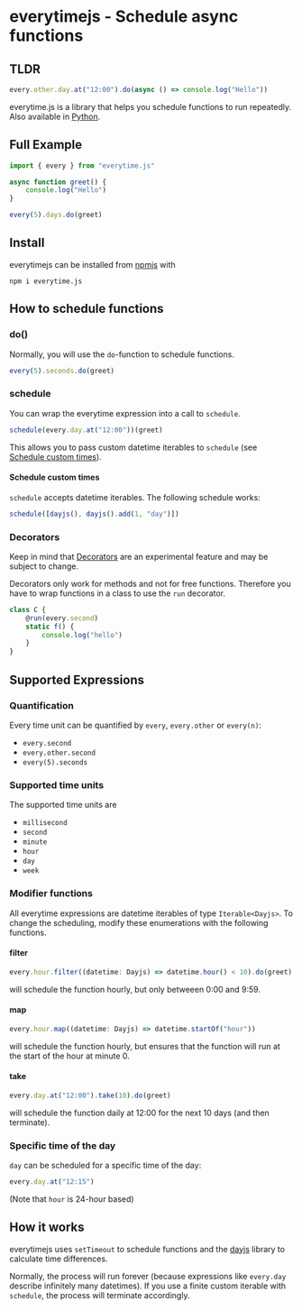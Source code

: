 # everytimejs - Schedule async functions

## TLDR
```typescript
every.other.day.at("12:00").do(async () => console.log("Hello"))
```

everytime.js is a library that helps you schedule functions to run repeatedly. Also available in [Python](https://github.com/meipp/everytime).

## Full Example
```typescript
import { every } from "everytime.js"

async function greet() {
    console.log("Hello")
}

every(5).days.do(greet)
```

## Install
everytimejs can be installed from [npmjs](https://www.npmjs.com/package/everytime.js) with
```
npm i everytime.js
```

## How to schedule functions

### do()
Normally, you will use the `do`-function to schedule functions.
```typescript
every(5).seconds.do(greet)
```

### schedule
You can wrap the everytime expression into a call to `schedule`.
```typescript
schedule(every.day.at("12:00"))(greet)
```
This allows you to pass custom datetime iterables to `schedule` (see [Schedule custom times](#schedule-custom-times)).

<a id="schedule-custom-times"/>

#### Schedule custom times
`schedule` accepts datetime iterables. The following schedule works:
```typescript
schedule([dayjs(), dayjs().add(1, "day")])
```

### Decorators
Keep in mind that [Decorators](https://www.typescriptlang.org/docs/handbook/decorators.html) are an experimental feature and may be subject to change.

Decorators only work for methods and not for free functions. Therefore you have to wrap functions in a class to use the `run` decorator.

```typescript
class C {
    @run(every.second)
    static f() {
        console.log("hello")
    }
}
```

## Supported Expressions

### Quantification
Every time unit can be quantified by `every`, `every.other` or `every(n)`:
- `every.second`
- `every.other.second`
- `every(5).seconds`

### Supported time units
The supported time units are
- `millisecond`
- `second`
- `minute`
- `hour`
- `day`
- `week`

### Modifier functions
All everytime expressions are datetime iterables of type `Iterable<Dayjs>`.
To change the scheduling, modify these enumerations with the following functions.

#### filter
```typescript
every.hour.filter((datetime: Dayjs) => datetime.hour() < 10).do(greet)
```
will schedule the function hourly, but only betweeen 0:00 and 9:59.

#### map
```typescript
every.hour.map((datetime: Dayjs) => datetime.startOf("hour"))
```
will schedule the function hourly, but ensures that the function will run at the start of the hour at minute 0.

#### take
```typescript
every.day.at("12:00").take(10).do(greet)
```
will schedule the function daily at 12:00 for the next 10 days (and then terminate).

### Specific time of the day
`day` can be scheduled for a specific time of the day:
```typescript
every.day.at("12:15")
```
(Note that `hour` is 24-hour based)

## How it works
everytimejs uses `setTimeout` to schedule functions and the [dayjs](https://github.com/iamkun/dayjs/) library to calculate time differences.

Normally, the process will run forever (because expressions like `every.day` describe infinitely many datetimes). If you use a finite custom iterable with `schedule`, the process will terminate accordingly.
